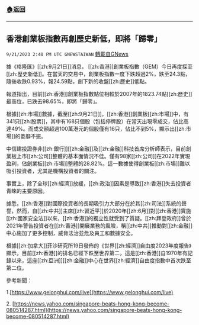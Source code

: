 ###  [:house:返回](README.md)
---


## 香港創業板指數再創歷史新低，即將「歸零」
`9/21/2023 2:40 PM UTC GNEWSTAIWAN` [轉載自GNews](https://gnews.org/articles/1721992)



據《格隆匯》[[zh:9月21日]]消息， [[zh:香港]]創業板指數（GEM）今日再度探至[[zh:歷史新低]]。在當天的交易中，創業板指數一度下跌超過2%，跌至24.3點，隨後收跌0.93%，報24.59點，創下新的收盤[[zh:歷史]]低點。  

報道指出，目前[[zh:香港]]創業板指數點位相較於2007年的1823.74點[[zh:歷史]]最高位，已跌去98.65%，即將「歸零」。

  

根據[[zh:市場]]數據，截至[[zh:9月21日]]，[[zh:香港]]創業板[[zh:市場]]中，有341只[[zh:股票]]，其中有168只個股（包括停牌股）在當天出現零成交，佔比高達49%。而成交額超過100萬港元的個股僅有16只，佔比不到5%，顯示出[[zh:市場]]的萎靡不振。

  

中信建投證券非[[zh:銀行]][[zh:金融]]及[[zh:金融]]科技首席分析師表示，目前創業板上市[[zh:公司]]整體的基本面情況不佳。僅有98家[[zh:公司]]在2022年實現盈利，佔創業板[[zh:市場]]整體的28.82%。這一數據使得創業板[[zh:市場]]難以吸引投資者，尤其是機構投資者的關注。

  

事實上，除了全球[[zh:經濟]]放緩，[[zh:政治]]因素是導致[[zh:香港]]失去投資者青睞的主要原因。

  

據悉，[[zh:香港]]對國際投資者的長期吸引力大部分在於其[[zh:司法]]系統的聲譽，然而，自[[zh:中共]]主席[[zh:習近平]]於2020年[[zh:6月]]對[[zh:香港]]實施[[zh:國家安全法]]以來，[[zh:香港]]的獨立性就受到了質疑。[[zh:拜登政府]]曾於2021年警告投資者在[[zh:香港]]開展業務的風險，稱[[zh:中共]]推動對[[zh:金融]]中心施加了更多控制，威脅法治並危及員工和數據安全。

  

根據[[zh:加拿大]]菲沙研究所19日發佈的《世界[[zh:經濟]]自由度2023年度報告》顯示，目前[[zh:香港]]的排名已經下跌至世界第二，這是[[zh:香港]]自1970年有記錄以來，這座[[zh:亞洲]][[zh:金融]]中心在世界[[zh:經濟]]自由度指數中首次跌至第二位。

參考新聞：

1.[https://www.gelonghui.com/live](https://www.gelonghui.com/live) 

2\. [https://news.yahoo.com/singapore-beats-hong-kong-become-080514287.html](https://news.yahoo.com/singapore-beats-hong-kong-become-080514287.html)

